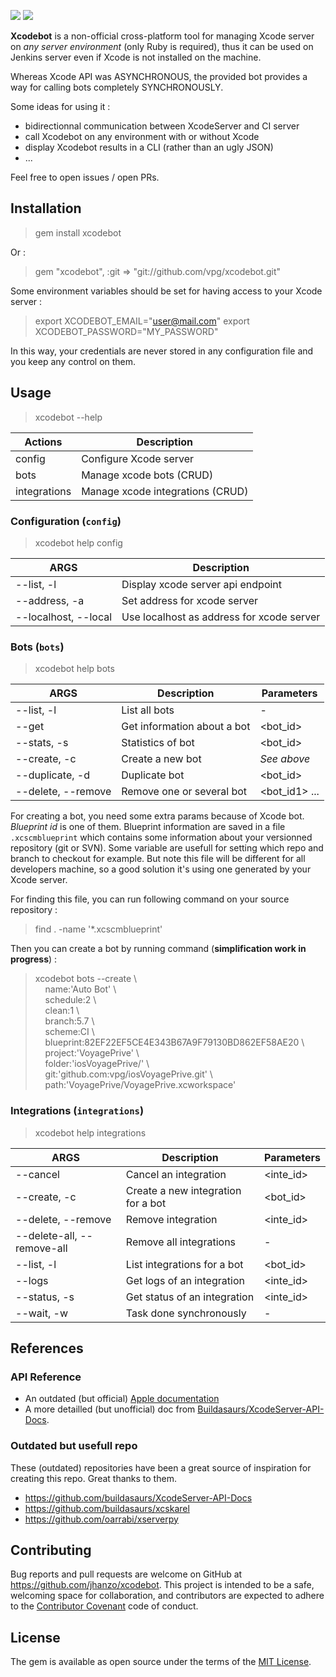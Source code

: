 ![](https://img.shields.io/badge/gem-2.6.8-E9573F.svg)
![](https://img.shields.io/badge/xcode-8.2-blue.svg)

**Xcodebot** is a non-official cross-platform tool for managing Xcode server on *any server environment* (only Ruby is required), thus it can be used on Jenkins server even if Xcode is not installed on the machine.

Whereas Xcode API was ASYNCHRONOUS, the provided bot provides a way for calling bots completely SYNCHRONOUSLY.

Some ideas for using it :

- bidirectionnal communication between XcodeServer and CI server
- call Xcodebot on any environment with or without Xcode
- display Xcodebot results in a CLI (rather than an ugly JSON)
- ...

Feel free to open issues / open PRs.

## Installation

> gem install xcodebot

Or :

> gem "xcodebot", :git => "git://github.com/vpg/xcodebot.git"

Some environment variables should be set for having access to your Xcode server :

> export XCODEBOT_EMAIL="user@mail.com"
> export XCODEBOT_PASSWORD="MY_PASSWORD"

In this way, your credentials are never stored in any configuration file and you keep any control on them.

## Usage

> xcodebot --help

| Actions      | Description                      |
|--------------|----------------------------------|
| config       | Configure Xcode server           |
| bots         | Manage xcode bots (CRUD)         |
| integrations | Manage xcode integrations (CRUD) |

### Configuration (`config`)

> xcodebot help config

| ARGS                 | Description                               |
|----------------------|-------------------------------------------|
| --list, -l           | Display xcode server api endpoint         |
| --address, -a        | Set address for xcode server              |
| --localhost, --local | Use localhost as address for xcode server |

### Bots (`bots`)

> xcodebot help bots

| ARGS               | Description                 | Parameters    |
|--------------------|-----------------------------|---------------|
| --list, -l         | List all bots               | -             |
| --get              | Get information about a bot | <bot_id>      |
| --stats, -s        | Statistics of bot           | <bot_id>      |
| --create, -c       | Create a new bot            | *See above*   |
| --duplicate, -d    | Duplicate bot               | <bot_id>      |
| --delete, --remove | Remove one or several bot   | <bot_id1> ... |

For creating a bot, you need some extra params because of Xcode bot. *Blueprint id* is one of them. Blueprint
information are saved in a file `.xcscmblueprint` which contains some information about your versionned repository
(git or SVN). Some variable are usefull for setting which repo and branch to checkout for example. But note this file
will be different for all developers machine, so a good solution it's using one generated by your Xcode server.

For finding this file, you can run following command on your source repository :

> find . -name '*.xcscmblueprint'

Then you can create a bot by running command (**simplification work in progress**) :

> xcodebot bots --create \\  
> &nbsp;&nbsp;&nbsp;&nbsp;name:'Auto Bot' \\  
> &nbsp;&nbsp;&nbsp;&nbsp;schedule:2 \\  
> &nbsp;&nbsp;&nbsp;&nbsp;clean:1 \\  
> &nbsp;&nbsp;&nbsp;&nbsp;branch:5.7 \\    
> &nbsp;&nbsp;&nbsp;&nbsp;scheme:CI \\  
> &nbsp;&nbsp;&nbsp;&nbsp;blueprint:82EF22EF5CE4E343B67A9F79130BD862EF58AE20 \\  
> &nbsp;&nbsp;&nbsp;&nbsp;project:'VoyagePrive' \\  
> &nbsp;&nbsp;&nbsp;&nbsp;folder:'iosVoyagePrive/' \\  
> &nbsp;&nbsp;&nbsp;&nbsp;git:'github.com:vpg/iosVoyagePrive.git' \\  
> &nbsp;&nbsp;&nbsp;&nbsp;path:'VoyagePrive/VoyagePrive.xcworkspace'

### Integrations (`integrations`)

> xcodebot help integrations

| ARGS                       | Description                        | Parameters |
|----------------------------|------------------------------------|------------|
| --cancel                   | Cancel an integration              | <inte_id>  |
| --create, -c               | Create a new integration for a bot | <bot_id>   |
| --delete, --remove         | Remove integration                 | <inte_id>  |
| --delete-all, --remove-all | Remove all integrations            | -          |
| --list, -l                 | List integrations for a bot        | <bot_id>   |
| --logs                     | Get logs of an integration         | <inte_id>  |
| --status, -s               | Get status of an integration       | <inte_id>  |
| --wait, -w                 | Task done synchronously            | -          |

## References

### API Reference

- An outdated (but official) [Apple documentation](https://developer.apple.com/library/content/documentation/Xcode/Conceptual/XcodeServerAPIReference/Bots.html#//apple_ref/doc/uid/TP40016472-CH2-SW1)
- A more detailled (but unofficial) doc from [Buildasaurs/XcodeServer-API-Docs](https://github.com/buildasaurs/XcodeServer-API-Docs).

### Outdated but usefull repo

These (outdated) repositories have been a great source of inspiration for creating this repo. Great thanks to them.

- https://github.com/buildasaurs/XcodeServer-API-Docs
- https://github.com/buildasaurs/xcskarel
- https://github.com/oarrabi/xserverpy

## Contributing

Bug reports and pull requests are welcome on GitHub at https://github.com/jhanzo/xcodebot. This project is intended to be a safe, welcoming space for collaboration, and contributors are expected to adhere to the [Contributor Covenant](http://contributor-covenant.org) code of conduct.

## License

The gem is available as open source under the terms of the [MIT License](http://opensource.org/licenses/MIT).
